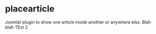 # placearticle
Joomla! plugin to show one article inside another or anywhere else. Blah blah
TEst 2
